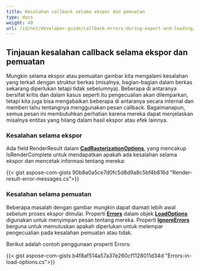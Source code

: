 ```yaml
---
title: Kesalahan callback selama ekspor dan pemuatan
type: docs
weight: 40
url: /id/net/developer-guide/callback-errors-during-export-and-loading/
---
```


## **Tinjauan kesalahan callback selama ekspor dan pemuatan**

Mungkin selama ekspor atau pemuatan gambar kita mengalami kesalahan yang terkait dengan struktur berkas 
(misalnya, bagian-bagian dalam berkas sekarang diperlukan tetapi tidak sebelumnya). 
Beberapa di antaranya bersifat kritis dan dalam kasus seperti itu pengecualian akan dilemparkan, tetapi kita juga bisa mengabaikan beberapa di antaranya secara internal dan memberi tahu tentangnya menggunakan pesan callback.
Bagaimanapun, semua pesan ini membutuhkan perhatian karena mereka dapat menjelaskan misalnya entitas yang hilang dalam hasil ekspor atau efek lainnya.


### **Kesalahan selama ekspor**

Ada field RenderResult dalam [**CadRasterizationOptions**](https://reference.aspose.com/cad/net/aspose.cad.imageoptions/cadrasterizationoptions/),
yang mencakup IsRenderComplete untuk mendapatkan apakah ada kesalahan selama ekspor dan mencetak informasi tentang mereka:

{{< gist aspose-com-gists 90b8a0a5ce7d0fc5d8d9a8c5bf4b816d "Render-result-error-messages.cs">}}

### **Kesalahan selama pemuatan**

Beberapa masalah dengan gambar mungkin dapat diamati lebih awal sebelum proses ekspor dimulai. 
Properti [**Errors**](https://reference.aspose.com/cad/net/aspose.cad/loadoptions/errors/) dalam
 objek [**LoadOptions**](https://reference.aspose.com/cad/net/aspose.cad/loadoptions/) digunakan untuk menyimpan pesan tentang mereka.
Properti [**IgnoreErrors**](https://reference.aspose.com/cad/net/aspose.cad/loadoptions/ignoreerrors/) berguna untuk memutuskan apakah 
diperlukan untuk melempar pengecualian pada kesalahan pemuatan atau tidak. 

Berikut adalah contoh penggunaan properti Errors:

{{< gist aspose-com-gists b4f8af514a57a37e260cf1128011d34d "Errors-in-load-options.cs">}}

